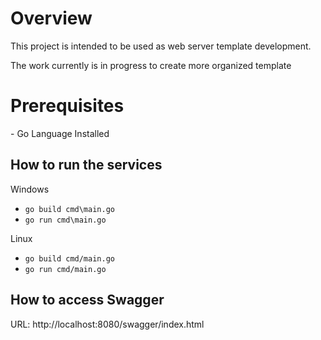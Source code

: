 <h1>Overview</h1>
This project is intended to be used as web server template development.

The work currently is in progress to create more organized template

<h1>Prerequisites</h1>
- Go Language Installed

<h2>How to run the services</h2>

Windows
- `go build cmd\main.go`
- `go run cmd\main.go`

Linux
- `go build cmd/main.go`
- `go run cmd/main.go`


<h2> How to access Swagger </h2>

URL: http://localhost:8080/swagger/index.html